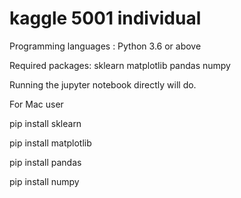 # kaggle 5001 individual
Programming languages : Python 3.6 or above

Required packages: sklearn matplotlib pandas numpy

Running the jupyter notebook directly will do. 

For Mac user

pip install sklearn

pip install matplotlib

pip install pandas

pip install numpy

